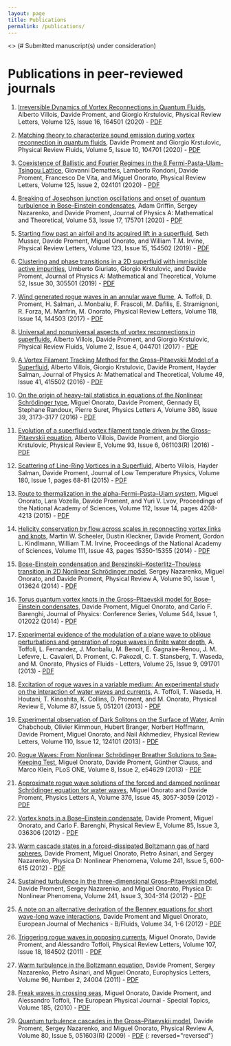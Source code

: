 ```yaml
---
layout: page
title: Publications
permalink: /publications/
---
```


<> (# Submitted manuscript(s) under consideration)


# Publications in peer-reviewed journals
1. [Irreversible Dynamics of Vortex Reconnections in Quantum Fluids](https://doi.org/10.1103/PhysRevLett.125.164501), Alberto Villois, Davide Proment, and Giorgio Krstulovic, Physical Review Letters, Volume 125, Issue 16, 164501 (2020) - [PDF](/research/assets/papers/PhysRevLett.125.164501.pdf)

0. [Matching theory to characterize sound emission during vortex reconnection in quantum fluids](https://doi.org/10.1103/PhysRevFluids.5.104701), Davide Proment and Giorgio Krstulovic, Physical Review Fluids, Volume 5, Issue 10, 104701 (2020) - [PDF](/research/assets/papers/PhysRevFluids.5.104701.pdf)

0. [Coexistence of Ballistic and Fourier Regimes in the β Fermi-Pasta-Ulam-Tsingou Lattice](https://doi.org/10.1103/PhysRevLett.125.024101), Giovanni Dematteis, Lamberto Rondoni, Davide Proment, Francesco De Vita, and Miguel Onorato, Physical Review Letters, Volume 125, Issue 2, 024101 (2020) - [PDF](/research/assets/papers/PhysRevLett.125.024101.pdf)

0. [Breaking of Josephson junction oscillations and onset of quantum turbulence in Bose–Einstein condensates](https://doi.org/10.1088/1751-8121/ab7ad0), Adam Griffin, Sergey Nazarenko, and Davide Proment, Journal of Physics A: Mathematical and Theoretical, Volume 53, Issue 17, 175701 (2020) - [PDF](/research/assets/papers/JPA.53.175701.pdf)

0. [Starting flow past an airfoil and its acquired lift in a superfluid](https://journals.aps.org/prl/abstract/10.1103/PhysRevLett.123.154502), Seth Musser, Davide Proment, Miguel Onorato, and William T.M. Irvine, Physical Review Letters, Volume 123, Issue 15, 154502 (2019) - [PDF](/research/assets/papers/PhysRevLett.123.154502.pdf)

0. [Clustering and phase transitions in a 2D superfluid with immiscible active impurities](https://doi.org/10.1088/1751-8121/ab2607), Umberto Giuriato, Giorgio Krstulovic, and Davide Proment, Journal of Physics A: Mathematical and Theoretical, Volume 52, Issue 30, 305501 (2019) - [PDF](https://iopscience.iop.org/article/10.1088/1751-8121/ab2607/pdf)

0. [Wind generated rogue waves in an annular wave flume](https://doi.org/10.1103/PhysRevLett.118.144503), A. Toffoli, D. Proment, H. Salman, J. Monbaliu, F. Frascoli, M. Dafilis, E. Stramignoni, R. Forza, M. Manfrin, M. Onorato, Physical Review Letters, Volume 118, Issue 14, 144503 (2017) - [PDF](/research/assets/papers/PhysRevLett.118.144503.pdf)

0. [Universal and nonuniversal aspects of vortex reconnections in superfluids](https://doi.org/10.1103/PhysRevFluids.2.044701), Alberto Villois, Davide Proment, and Giorgio Krstulovic, Physical Review Fluids, Volume 2, Issue 4, 044701 (2017) - [PDF](/research/assets/papers/PhysRevFluids.2.044701.pdf)

0. [A Vortex Filament Tracking Method for the Gross–Pitaevskii Model of a Superfluid](https://doi.org/10.1088/1751-8113/49/41/415502), Alberto Villois, Giorgio Krstulovic, Davide Proment, Hayder Salman, Journal of Physics A: Mathematical and Theoretical, Volume 49, Issue 41, 415502 (2016) - [PDF](/research/assets/papers/JPA.49.415502.pdf)

0. [On the origin of heavy-tail statistics in equations of the Nonlinear Schrödinger type](https://doi.org/10.1016/j.physleta.2016.07.048), Miguel Onorato, Davide Proment, Gennady El, Stephane Randoux, Pierre Suret, Physics Letters A, Volume 380, Issue 39, 3173–3177 (2016) - [PDF](/research/assets/papers/PLA.380.3173.pdf)

0. [Evolution of a superfluid vortex filament tangle driven by the Gross–Pitaevskii equation](https://doi.org/10.1103/PhysRevE.93.061103), Alberto Villois, Davide Proment, and Giorgio Krstulovic, Physical Review E, Volume 93, Issue 6, 061103(R) (2016) - [PDF](/research/assets/papers/PhysRevE.93.061103.pdf)

0. [Scattering of Line-Ring Vortices in a Superfluid](https://doi.org/10.1007/s10909-015-1293-y), Alberto Villois, Hayder Salman, Davide Proment, Journal of Low Temperature Physics, Volume 180, Issue 1, pages 68-81 (2015) - [PDF](/research/assets/papers/JLTP.180.68.pdf)

0. [Route to thermalization in the alpha-Fermi–Pasta–Ulam system](https://doi.org/10.1073/pnas.1404397112), Miguel Onorato, Lara Vozella, Davide Proment, and Yuri V. Lvov, Proceedings of the National Academy of Sciences, Volume 112, Issue 14, pages 4208-4213 (2015) - [PDF](/research/assets/papers/PNAS.112.4208.full.pdf)

0. [Helicity conservation by flow across scales in reconnecting vortex links and knots](https://doi.org/10.1073/pnas.1407232111), Martin W. Scheeler, Dustin Kleckner, Davide Proment, Gordon L. Kindlmann, William T.M. Irvine, Proceedings of the National Academy of Sciences, Volume 111, Issue 43, pages 15350-15355 (2014) - [PDF](/research/assets/papers/PNAS.111.15350.full.pdf)

0. [Bose-Einstein condensation and Berezinskii–Kosterlitz–Thouless transition in 2D Nonlinear Schrödinger model](https://doi.org/10.1103/PhysRevA.90.013624), Sergey Nazarenko, Miguel Onorato, and Davide Proment, Physical Review A, Volume 90, Issue 1, 013624 (2014) - [PDF](/research/assets/papers/PhysRevA.90.013624.pdf)

0. [Torus quantum vortex knots in the Gross–Pitaevskii model for Bose–Einstein condensates](https://doi.org/10.1088/1742-6596/544/1/012022), Davide Proment, Miguel Onorato, and Carlo F. Barenghi, Journal of Physics: Conference Series, Volume 544, Issue 1, 012022 (2014) - [PDF](https://iopscience.iop.org/article/10.1088/1742-6596/544/1/012022/pdf)

0. [Experimental evidence of the modulation of a plane wave to oblique perturbations and generation of rogue waves in finite water depth](https://doi.org/10.1063/1.4821810), A. Toffoli, L. Fernandez, J. Monbaliu, M. Benoit, E. Gagnaire-Renou, J. M. Lefevre, L. Cavaleri, D. Proment, C. Pakozdi, C. T. Stansberg, T. Waseda, and M. Onorato, Physics of Fluids - Letters, Volume 25, Issue 9, 091701 (2013) - [PDF](/research/assets/papers/PoF.25.091701.pdf)

0. [Excitation of rogue waves in a variable medium: An experimental study on the interaction of water waves and currents](https://doi.org/10.1103/PhysRevE.87.051201), A. Toffoli, T. Waseda, H. Houtani, T. Kinoshita, K. Collins, D. Proment, and M. Onorato, Physical Review E, Volume 87, Issue 5, 051201 (2013) - [PDF](/research/assets/papers/PhysRevE.87.051201.pdf)

0. [Experimental observation of Dark Solitons on the Surface of Water](https://doi.org/10.1103/PhysRevLett.110.124101), Amin Chabchoub, Olivier Kimmoun, Hubert Branger, Norbert Hoffmann, Davide Proment, Miguel Onorato, and Nail Akhmediev, Physical Review Letters, Volume 110, Issue 12, 124101 (2013) - [PDF](/research/assets/papers/PhysRevLett.110.124101.pdf)

0. [Rogue Waves: From Nonlinear Schrödinger Breather Solutions to Sea-Keeping Test](https://doi.org/10.1371/journal.pone.0054629), Miguel Onorato, Davide Proment, Günther Clauss, and Marco Klein, PLoS ONE, Volume 8, Issue 2, e54629 (2013) - [PDF](/research/assets/papers/PONE.8.e54629.pdf)

0. [Approximate rogue wave solutions of the forced and damped nonlinear Schrödinger equation for water waves](https://doi.org/10.1016/j.physleta.2012.05.063), Miguel Onorato and Davide Proment, Physics Letters A, Volume 376, Issue 45, 3057-3059 (2012) - [PDF](/research/assets/papers/PLA.376.3057.pdf)

0. [Vortex knots in a Bose–Einstein condensate](https://doi.org/10.1103/PhysRevE.85.036306), Davide Proment, Miguel Onorato, and Carlo F. Barenghi, Physical Review E, Volume 85, Issue 3, 036306 (2012) - [PDF](/research/assets/papers/PhysRevE.85.036306.pdf)

0. [Warm cascade states in a forced-dissipated Boltzmann gas of hard spheres](https://doi.org/10.1016/j.physd.2011.11.019), Davide Proment, Miguel Onorato, Pietro Asinari, and Sergey Nazarenko, Physica D: Nonlinear Phenomena, Volume 241, Issue 5, 600-615 (2012) - [PDF](/research/assets/papers/PhysRevE.85.036306.pdf)

0. [Sustained turbulence in the three-dimensional Gross–Pitaevskii model](https://doi.org/10.1016/j.physd.2011.06.007), Davide Proment, Sergey Nazarenko, and Miguel Onorato, Physica D: Nonlinear Phenomena, Volume 241, Issue 3, 304-314 (2012) - [PDF](/research/assets/papers/PhysD.241.304.pdf)

0. [A note on an alternative derivation of the Benney equations for short wave-long wave interactions](https://doi.org/10.1016/j.euromechflu.2012.01.002), Davide Proment and Miguel Onorato, European Journal of Mechanics - B/Fluids, Volume 34, 1-6 (2012) - [PDF](/research/assets/papers/EJMB.34.1.pdf)

0. [Triggering rogue waves in opposing currents](https://doi.org/10.1103/PhysRevLett.107.184502), Miguel Onorato, Davide Proment, and Alessandro Toffoli, Physical Review Letters, Volume 107, Issue 18, 184502 (2011) - [PDF](/research/assets/papers/PhysRevLett.107.184502.pdf)

0. [Warm turbulence in the Boltzmann equation](https://doi.org/10.1209/0295-5075/96/24004), Davide Proment, Sergey Nazarenko, Pietro Asinari, and Miguel Onorato, Europhysics Letters, Volume 96, Number 2, 24004 (2011) - [PDF](/research/assets/papers/EPL.96.24004.pdf)

0. [Freak waves in crossing seas](https://doi.org/10.1140/epjst/e2010-01237-8), Miguel Onorato, Davide Proment, and Alessandro Toffoli, The European Physical Journal - Special Topics, Volume 185, (2010) - [PDF](/research/assets/papers/EPJST.185.45.pdf)

0. [Quantum turbulence cascades in the Gross–Pitaevskii model](https://doi.org/10.1103/PhysRevA.80.051603), Davide Proment, Sergey Nazarenko, and Miguel Onorato, Physical Review A, Volume 80, Issue 5, 051603(R) (2009) - [PDF](/research/assets/papers/PhysRevA.80.051603.pdf)
{: reversed="reversed"}
